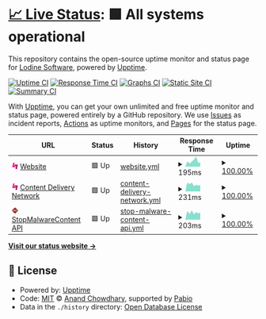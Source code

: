 # [📈 Live Status](https://demo.upptime.js.org): <!--live status--> **🟩 All systems operational**

This repository contains the open-source uptime monitor and status page for [Lodine Software](https://lodine.xyz), powered by [Upptime](https://github.com/upptime/upptime).

[![Uptime CI](https://github.com/lodinesoftware/uptime/workflows/Uptime%20CI/badge.svg)](https://github.com/lodinesoftware/uptime/actions?query=workflow%3A%22Uptime+CI%22)
[![Response Time CI](https://github.com/lodinesoftware/uptime/workflows/Response%20Time%20CI/badge.svg)](https://github.com/lodinesoftware/uptime/actions?query=workflow%3A%22Response+Time+CI%22)
[![Graphs CI](https://github.com/lodinesoftware/uptime/workflows/Graphs%20CI/badge.svg)](https://github.com/lodinesoftware/uptime/actions?query=workflow%3A%22Graphs+CI%22)
[![Static Site CI](https://github.com/lodinesoftware/uptime/workflows/Static%20Site%20CI/badge.svg)](https://github.com/lodinesoftware/uptime/actions?query=workflow%3A%22Static+Site+CI%22)
[![Summary CI](https://github.com/lodinesoftware/uptime/workflows/Summary%20CI/badge.svg)](https://github.com/lodinesoftware/uptime/actions?query=workflow%3A%22Summary+CI%22)

With [Upptime](https://upptime.js.org), you can get your own unlimited and free uptime monitor and status page, powered entirely by a GitHub repository. We use [Issues](https://github.com/lodinesoftware/uptime/issues) as incident reports, [Actions](https://github.com/lodinesoftware/uptime/actions) as uptime monitors, and [Pages](https://demo.upptime.js.org) for the status page.

<!--start: status pages-->
<!-- This summary is generated by Upptime (https://github.com/upptime/upptime) -->
<!-- Do not edit this manually, your changes will be overwritten -->
<!-- prettier-ignore -->
| URL | Status | History | Response Time | Uptime |
| --- | ------ | ------- | ------------- | ------ |
| <img alt="" src="https://raw.githubusercontent.com/lodinesoftware/uptime/refs/heads/master/assets/lodine.png" height="13"> [Website](https://lodine.xyz) | 🟩 Up | [website.yml](https://github.com/lodinesoftware/uptime/commits/HEAD/history/website.yml) | <details><summary><img alt="Response time graph" src="./graphs/website/response-time-week.png" height="20"> 195ms</summary><br><a href="https://status.lodine.xyz/history/website"><img alt="Response time 209" src="https://img.shields.io/endpoint?url=https%3A%2F%2Fraw.githubusercontent.com%2Flodinesoftware%2Fuptime%2FHEAD%2Fapi%2Fwebsite%2Fresponse-time.json"></a><br><a href="https://status.lodine.xyz/history/website"><img alt="24-hour response time 211" src="https://img.shields.io/endpoint?url=https%3A%2F%2Fraw.githubusercontent.com%2Flodinesoftware%2Fuptime%2FHEAD%2Fapi%2Fwebsite%2Fresponse-time-day.json"></a><br><a href="https://status.lodine.xyz/history/website"><img alt="7-day response time 195" src="https://img.shields.io/endpoint?url=https%3A%2F%2Fraw.githubusercontent.com%2Flodinesoftware%2Fuptime%2FHEAD%2Fapi%2Fwebsite%2Fresponse-time-week.json"></a><br><a href="https://status.lodine.xyz/history/website"><img alt="30-day response time 215" src="https://img.shields.io/endpoint?url=https%3A%2F%2Fraw.githubusercontent.com%2Flodinesoftware%2Fuptime%2FHEAD%2Fapi%2Fwebsite%2Fresponse-time-month.json"></a><br><a href="https://status.lodine.xyz/history/website"><img alt="1-year response time 209" src="https://img.shields.io/endpoint?url=https%3A%2F%2Fraw.githubusercontent.com%2Flodinesoftware%2Fuptime%2FHEAD%2Fapi%2Fwebsite%2Fresponse-time-year.json"></a></details> | <details><summary><a href="https://status.lodine.xyz/history/website">100.00%</a></summary><a href="https://status.lodine.xyz/history/website"><img alt="All-time uptime 100.00%" src="https://img.shields.io/endpoint?url=https%3A%2F%2Fraw.githubusercontent.com%2Flodinesoftware%2Fuptime%2FHEAD%2Fapi%2Fwebsite%2Fuptime.json"></a><br><a href="https://status.lodine.xyz/history/website"><img alt="24-hour uptime 100.00%" src="https://img.shields.io/endpoint?url=https%3A%2F%2Fraw.githubusercontent.com%2Flodinesoftware%2Fuptime%2FHEAD%2Fapi%2Fwebsite%2Fuptime-day.json"></a><br><a href="https://status.lodine.xyz/history/website"><img alt="7-day uptime 100.00%" src="https://img.shields.io/endpoint?url=https%3A%2F%2Fraw.githubusercontent.com%2Flodinesoftware%2Fuptime%2FHEAD%2Fapi%2Fwebsite%2Fuptime-week.json"></a><br><a href="https://status.lodine.xyz/history/website"><img alt="30-day uptime 100.00%" src="https://img.shields.io/endpoint?url=https%3A%2F%2Fraw.githubusercontent.com%2Flodinesoftware%2Fuptime%2FHEAD%2Fapi%2Fwebsite%2Fuptime-month.json"></a><br><a href="https://status.lodine.xyz/history/website"><img alt="1-year uptime 100.00%" src="https://img.shields.io/endpoint?url=https%3A%2F%2Fraw.githubusercontent.com%2Flodinesoftware%2Fuptime%2FHEAD%2Fapi%2Fwebsite%2Fuptime-year.json"></a></details>
| <img alt="" src="https://raw.githubusercontent.com/lodinesoftware/uptime/refs/heads/master/assets/lodine.png" height="13"> [Content Delivery Network](https://cdn.lodine.xyz) | 🟩 Up | [content-delivery-network.yml](https://github.com/lodinesoftware/uptime/commits/HEAD/history/content-delivery-network.yml) | <details><summary><img alt="Response time graph" src="./graphs/content-delivery-network/response-time-week.png" height="20"> 231ms</summary><br><a href="https://status.lodine.xyz/history/content-delivery-network"><img alt="Response time 348" src="https://img.shields.io/endpoint?url=https%3A%2F%2Fraw.githubusercontent.com%2Flodinesoftware%2Fuptime%2FHEAD%2Fapi%2Fcontent-delivery-network%2Fresponse-time.json"></a><br><a href="https://status.lodine.xyz/history/content-delivery-network"><img alt="24-hour response time 221" src="https://img.shields.io/endpoint?url=https%3A%2F%2Fraw.githubusercontent.com%2Flodinesoftware%2Fuptime%2FHEAD%2Fapi%2Fcontent-delivery-network%2Fresponse-time-day.json"></a><br><a href="https://status.lodine.xyz/history/content-delivery-network"><img alt="7-day response time 231" src="https://img.shields.io/endpoint?url=https%3A%2F%2Fraw.githubusercontent.com%2Flodinesoftware%2Fuptime%2FHEAD%2Fapi%2Fcontent-delivery-network%2Fresponse-time-week.json"></a><br><a href="https://status.lodine.xyz/history/content-delivery-network"><img alt="30-day response time 361" src="https://img.shields.io/endpoint?url=https%3A%2F%2Fraw.githubusercontent.com%2Flodinesoftware%2Fuptime%2FHEAD%2Fapi%2Fcontent-delivery-network%2Fresponse-time-month.json"></a><br><a href="https://status.lodine.xyz/history/content-delivery-network"><img alt="1-year response time 348" src="https://img.shields.io/endpoint?url=https%3A%2F%2Fraw.githubusercontent.com%2Flodinesoftware%2Fuptime%2FHEAD%2Fapi%2Fcontent-delivery-network%2Fresponse-time-year.json"></a></details> | <details><summary><a href="https://status.lodine.xyz/history/content-delivery-network">100.00%</a></summary><a href="https://status.lodine.xyz/history/content-delivery-network"><img alt="All-time uptime 99.91%" src="https://img.shields.io/endpoint?url=https%3A%2F%2Fraw.githubusercontent.com%2Flodinesoftware%2Fuptime%2FHEAD%2Fapi%2Fcontent-delivery-network%2Fuptime.json"></a><br><a href="https://status.lodine.xyz/history/content-delivery-network"><img alt="24-hour uptime 100.00%" src="https://img.shields.io/endpoint?url=https%3A%2F%2Fraw.githubusercontent.com%2Flodinesoftware%2Fuptime%2FHEAD%2Fapi%2Fcontent-delivery-network%2Fuptime-day.json"></a><br><a href="https://status.lodine.xyz/history/content-delivery-network"><img alt="7-day uptime 100.00%" src="https://img.shields.io/endpoint?url=https%3A%2F%2Fraw.githubusercontent.com%2Flodinesoftware%2Fuptime%2FHEAD%2Fapi%2Fcontent-delivery-network%2Fuptime-week.json"></a><br><a href="https://status.lodine.xyz/history/content-delivery-network"><img alt="30-day uptime 99.87%" src="https://img.shields.io/endpoint?url=https%3A%2F%2Fraw.githubusercontent.com%2Flodinesoftware%2Fuptime%2FHEAD%2Fapi%2Fcontent-delivery-network%2Fuptime-month.json"></a><br><a href="https://status.lodine.xyz/history/content-delivery-network"><img alt="1-year uptime 99.91%" src="https://img.shields.io/endpoint?url=https%3A%2F%2Fraw.githubusercontent.com%2Flodinesoftware%2Fuptime%2FHEAD%2Fapi%2Fcontent-delivery-network%2Fuptime-year.json"></a></details>
| <img alt="" src="https://raw.githubusercontent.com/lodinesoftware/uptime/refs/heads/master/assets/smc.png" height="13"> [StopMalwareContent API](https://smc-api.lodine.xyz) | 🟩 Up | [stop-malware-content-api.yml](https://github.com/lodinesoftware/uptime/commits/HEAD/history/stop-malware-content-api.yml) | <details><summary><img alt="Response time graph" src="./graphs/stop-malware-content-api/response-time-week.png" height="20"> 203ms</summary><br><a href="https://status.lodine.xyz/history/stop-malware-content-api"><img alt="Response time 305" src="https://img.shields.io/endpoint?url=https%3A%2F%2Fraw.githubusercontent.com%2Flodinesoftware%2Fuptime%2FHEAD%2Fapi%2Fstop-malware-content-api%2Fresponse-time.json"></a><br><a href="https://status.lodine.xyz/history/stop-malware-content-api"><img alt="24-hour response time 192" src="https://img.shields.io/endpoint?url=https%3A%2F%2Fraw.githubusercontent.com%2Flodinesoftware%2Fuptime%2FHEAD%2Fapi%2Fstop-malware-content-api%2Fresponse-time-day.json"></a><br><a href="https://status.lodine.xyz/history/stop-malware-content-api"><img alt="7-day response time 203" src="https://img.shields.io/endpoint?url=https%3A%2F%2Fraw.githubusercontent.com%2Flodinesoftware%2Fuptime%2FHEAD%2Fapi%2Fstop-malware-content-api%2Fresponse-time-week.json"></a><br><a href="https://status.lodine.xyz/history/stop-malware-content-api"><img alt="30-day response time 309" src="https://img.shields.io/endpoint?url=https%3A%2F%2Fraw.githubusercontent.com%2Flodinesoftware%2Fuptime%2FHEAD%2Fapi%2Fstop-malware-content-api%2Fresponse-time-month.json"></a><br><a href="https://status.lodine.xyz/history/stop-malware-content-api"><img alt="1-year response time 305" src="https://img.shields.io/endpoint?url=https%3A%2F%2Fraw.githubusercontent.com%2Flodinesoftware%2Fuptime%2FHEAD%2Fapi%2Fstop-malware-content-api%2Fresponse-time-year.json"></a></details> | <details><summary><a href="https://status.lodine.xyz/history/stop-malware-content-api">100.00%</a></summary><a href="https://status.lodine.xyz/history/stop-malware-content-api"><img alt="All-time uptime 100.00%" src="https://img.shields.io/endpoint?url=https%3A%2F%2Fraw.githubusercontent.com%2Flodinesoftware%2Fuptime%2FHEAD%2Fapi%2Fstop-malware-content-api%2Fuptime.json"></a><br><a href="https://status.lodine.xyz/history/stop-malware-content-api"><img alt="24-hour uptime 100.00%" src="https://img.shields.io/endpoint?url=https%3A%2F%2Fraw.githubusercontent.com%2Flodinesoftware%2Fuptime%2FHEAD%2Fapi%2Fstop-malware-content-api%2Fuptime-day.json"></a><br><a href="https://status.lodine.xyz/history/stop-malware-content-api"><img alt="7-day uptime 100.00%" src="https://img.shields.io/endpoint?url=https%3A%2F%2Fraw.githubusercontent.com%2Flodinesoftware%2Fuptime%2FHEAD%2Fapi%2Fstop-malware-content-api%2Fuptime-week.json"></a><br><a href="https://status.lodine.xyz/history/stop-malware-content-api"><img alt="30-day uptime 100.00%" src="https://img.shields.io/endpoint?url=https%3A%2F%2Fraw.githubusercontent.com%2Flodinesoftware%2Fuptime%2FHEAD%2Fapi%2Fstop-malware-content-api%2Fuptime-month.json"></a><br><a href="https://status.lodine.xyz/history/stop-malware-content-api"><img alt="1-year uptime 100.00%" src="https://img.shields.io/endpoint?url=https%3A%2F%2Fraw.githubusercontent.com%2Flodinesoftware%2Fuptime%2FHEAD%2Fapi%2Fstop-malware-content-api%2Fuptime-year.json"></a></details>

<!--end: status pages-->

[**Visit our status website →**](https://demo.upptime.js.org)

## 📄 License

- Powered by: [Upptime](https://github.com/upptime/upptime)
- Code: [MIT](./LICENSE) © [Anand Chowdhary](https://anandchowdhary.com), supported by [Pabio](https://pabio.com)
- Data in the `./history` directory: [Open Database License](https://opendatacommons.org/licenses/odbl/1-0/)
